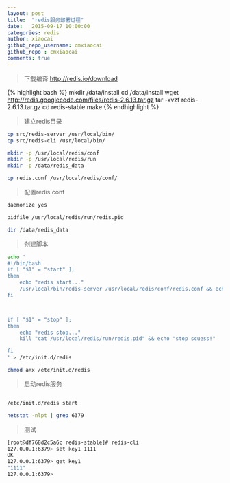 ```yaml
---
layout: post
title:  "redis服务部署过程"
date:   2015-09-17 10:00:00
categories: redis
author: xiaocai
github_repo_username: cmxiaocai
github_repo : cmxiaocai
comments: true
---
```


> 下载编译
> http://redis.io/download 

{% highlight bash %}
        mkdir /data/install
	cd /data/install
	wget http://redis.googlecode.com/files/redis-2.6.13.tar.gz
	tar -xvzf redis-2.6.13.tar.gz
	cd redis-stable
	make
{% endhighlight %}

> 建立redis目录

~~~bash
cp src/redis-server /usr/local/bin/
cp src/redis-cli /usr/local/bin/

mkdir -p /usr/local/redis/conf
mkdir -p /usr/local/redis/run
mkdir -p /data/redis_data

cp redis.conf /usr/local/redis/conf/
~~~

> 配置redis.conf

~~~bash
daemonize yes

pidfile /usr/local/redis/run/redis.pid

dir /data/redis_data

~~~

> 创建脚本

~~~bash
echo '
#!/bin/bash
if [ "$1" = "start" ];
then
	echo "redis start..."
	/usr/local/bin/redis-server /usr/local/redis/conf/redis.conf && echo "start scuess!"
fi



if [ "$1" = "stop" ];
then
	echo "redis stop..."
	kill "cat /usr/local/redis/run/redis.pid" && echo "stop scuess!"

fi
' > /etc/init.d/redis

chmod a+x /etc/init.d/redis

~~~

> 启动redis服务

~~~bash

/etc/init.d/redis start

netstat -nlpt | grep 6379

~~~

> 测试

~~~bash
[root@df768d2c5a6c redis-stable]# redis-cli 
127.0.0.1:6379> set key1 1111
OK
127.0.0.1:6379> get key1
"1111"
127.0.0.1:6379> 
~~~
